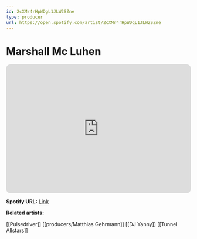 ```yaml
---
id: 2cXMr4rHpWDgL1JLW2SZne
type: producer
url: https://open.spotify.com/artist/2cXMr4rHpWDgL1JLW2SZne
---
```

# Marshall Mc Luhen

<iframe style="border-radius:12px" src="https://open.spotify.com/embed/artist/2cXMr4rHpWDgL1JLW2SZne" width="100%" height="352" frameBorder="0" allowfullscreen="" allow="autoplay; clipboard-write; encrypted-media; fullscreen; picture-in-picture" loading="lazy"></iframe>

**Spotify URL:** [Link](https://open.spotify.com/artist/2cXMr4rHpWDgL1JLW2SZne)

**Related artists:**

[[Pulsedriver]]
[[producers/Matthias Gehrmann]]
[[DJ Yanny]]
[[Tunnel Allstars]]
